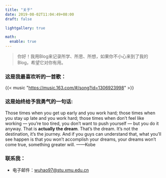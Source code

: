 ```yaml
---
title: "关于"
date: 2019-08-02T11:04:49+08:00
draft: false

lightgallery: true

math:
  enable: true
---
```


<!--more-->

> 你好！我用Blog来记录所学、所思、所想，如果你不小心来到了我的Blog，希望它对你有用。

### 这是我最喜欢听的一首歌：

{{< music "https://music.163.com/#/song?id=1306923998" >}}

### 这是始终给予我勇气的一句话:

Those times when you get up early and you work hard; those times when you stay up late and you work hard; those times when don’t feel like working — you’re too tired, you don’t want to push yourself — but you do it anyway. That is **actually the dream**. That’s the dream. It’s not the destination, it’s the journey. And if you guys can understand that, what you’ll see happen is that you won’t accomplish your dreams, your dreams won’t come true, something greater will.  ——Kobe


### 联系我：

- 电子邮件：wuhao97@stu.xmu.edu.cn
